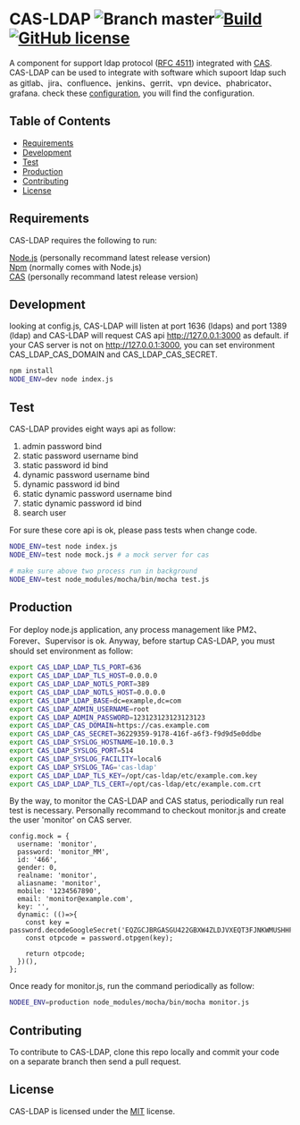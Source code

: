 # CAS-LDAP ![Branch master](https://img.shields.io/badge/branch-master-brightgreen.svg?style=flat-square)[![Build](https://api.travis-ci.org/detailyang/cas-ldap.svg)](https://travis-ci.org/detailyang/cas-ldap)[![GitHub license](https://img.shields.io/badge/license-MIT-blue.svg)](https://raw.githubusercontent.com/detailyang/cas-ldap/master/LICENSE)

A component for support ldap protocol ([RFC 4511](https://tools.ietf.org/html/rfc4511)) integrated with [CAS](https://github.com/detailyang/cas-server). CAS-LDAP can be used to integrate with software which supoort ldap such as  gitlab、jira、confluence、jenkins、gerrit、vpn device、phabricator、grafana. check these [configuration](https://github.com/detailyang/cas-ldap/tree/master/docs/images), you will find the configuration.


Table of Contents
-----------------

  * [Requirements](#requirements)
  * [Development](#development)
  * [Test](#test)
  * [Production](#production)
  * [Contributing](#contributing)
  * [License](#license)


Requirements
------------
CAS-LDAP requires the following to run:

[Node.js][node] (personally recommand latest release version)    
[Npm][npm] (normally comes with Node.js)     
[CAS][cas] (personally recommand latest release version)    


Development
-----------
looking at config.js, CAS-LDAP will listen at port 1636 (ldaps) and port 1389 (ldap) and CAS-LDAP will request CAS api http://127.0.0.1:3000 as default. if your CAS server is not on http://127.0.0.1:3000, you can set environment CAS_LDAP_CAS_DOMAIN and CAS_LDAP_CAS_SECRET.

````bash
npm install
NODE_ENV=dev node index.js
````

Test
------------
CAS-LDAP provides eight ways api as follow:
 1. admin password bind
 2. static password username bind
 3. static password id bind
 4. dynamic password username bind
 5. dynamic password id bind
 6. static dynamic password username bind
 7. static dynamic password id bind
 8. search user
  
For sure these core api is ok, please pass tests when change code.

````bash
NODE_ENV=test node index.js
NODE_ENV=test node mock.js # a mock server for cas

# make sure above two process run in background
NODE_ENV=test node_modules/mocha/bin/mocha test.js
````

Production
----------
For deploy node.js application, any process management like PM2、Forever、Supervisor is ok. Anyway, before startup CAS-LDAP, you must should set environment as follow:
````bash
export CAS_LDAP_LDAP_TLS_PORT=636
export CAS_LDAP_LDAP_TLS_HOST=0.0.0.0
export CAS_LDAP_LDAP_NOTLS_PORT=389
export CAS_LDAP_LDAP_NOTLS_HOST=0.0.0.0
export CAS_LDAP_LDAP_BASE=dc=example,dc=com
export CAS_LDAP_ADMIN_USERNAME=root
export CAS_LDAP_ADMIN_PASSWORD=123123123123123123
export CAS_LDAP_CAS_DOMAIN=https://cas.example.com
export CAS_LDAP_CAS_SECRET=36229359-9178-416f-a6f3-f9d9d5e0ddbe
export CAS_LDAP_SYSLOG_HOSTNAME=10.10.0.3
export CAS_LDAP_SYSLOG_PORT=514
export CAS_LDAP_SYSLOG_FACILITY=local6
export CAS_LDAP_SYSLOG_TAG='cas-ldap'
export CAS_LDAP_LDAP_TLS_KEY=/opt/cas-ldap/etc/example.com.key
export CAS_LDAP_LDAP_TLS_CERT=/opt/cas-ldap/etc/example.com.crt
````

By the way, to monitor the CAS-LDAP and CAS status, periodically run real test is necessary. Personally recommand to checkout monitor.js and create the user 'monitor' on CAS server.
````
config.mock = {
  username: 'monitor',
  password: 'monitor_MM',
  id: '466',
  gender: 0,
  realname: 'monitor',
  aliasname: 'monitor',
  mobile: '1234567890',
  email: 'monitor@example.com',
  key: '',
  dynamic: (()=>{
    const key = password.decodeGoogleSecret('EQZGCJBRGASGU422GBXW4ZLDJVXEQT3FJNKWMUSHHFAVSZLWIRWTQWKVKBVHS3DYOY3GM5LBKEZTKNDPORFTASRVOFTVC2LN');
    const otpcode = password.otpgen(key);

    return otpcode;
  })(),
};
````

Once ready for monitor.js, run the command periodically as follow:
````bash
NODEE_ENV=production node_modules/mocha/bin/mocha monitor.js
````

Contributing
------------
To contribute to CAS-LDAP, clone this repo locally and commit your code on a separate branch then send a pull request.


License
-------

CAS-LDAP is licensed under the [MIT](#) license.  

[node]: https://nodejs.org/
[npm]: https://www.npmjs.com/
[cas]: https://github.com/detailyang/cas-server
